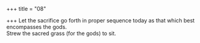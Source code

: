 +++
title = "08"

+++
Let the sacrifice go forth in proper sequence today as that which best  encompasses the gods.  
Strew the sacred grass (for the gods) to sit.  